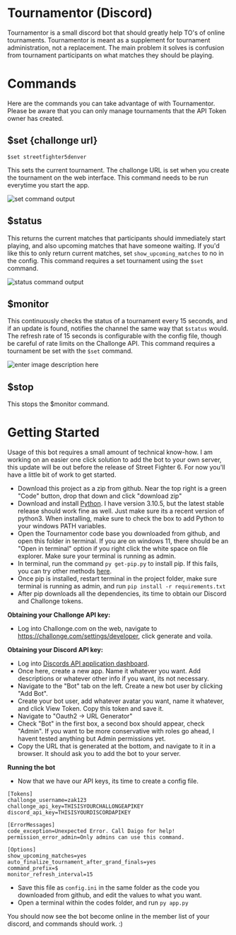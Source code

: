 # Tournamentor (Discord)

Tournamentor is a small discord bot that should greatly help TO's of online tournaments. Tournamentor is meant as a supplement for tournament administration, not a replacement. The main problem it solves is confusion from tournament participants on what matches they should be playing.


# Commands
Here are the commands you can take advantage of with Tournamentor. Please be aware that you can only manage tournaments that the API Token owner has created.

## $set {challonge url}

    $set streetfighter5denver

This sets the current tournament. The challonge URL is set when you create the tournament on the web interface. This command needs to be run everytime you start the app.

![set command output](http://zak123.com/img/set-output.png)
## $status

This returns the current matches that participants should immediately start playing, and also upcoming matches that have someone waiting. If you'd like this to only return current matches, set `show_upcoming_matches` to no in the config. This command requires a set tournament using the `$set` command.

![status command output](http://zak123.com/img/status-output.png)
## $monitor

This continuously checks the status of a tournament every 15 seconds, and if an update is found, notifies the channel the same way that `$status` would. The refresh rate of 15 seconds is configurable with the config file, though be careful of rate limits on the Challonge API. This command requires a tournament be set with the `$set` command.

![enter image description here](http://zak123.com/img/monitor-output.png)
## $stop

This stops the $monitor command.

# Getting Started

Usage of this bot requires a small amount of technical know-how. I am working on an easier one click solution to add the bot to your own server, this update will be out before the release of Street Fighter 6. For now you'll have a little bit of work to get started.

 - Download this project as a zip from github. Near the top right is a green "Code" button, drop that down and click "download zip"
 - Download and install [Python](https://www.python.org/downloads/windows/). I have version 3.10.5, but the latest stable release should work fine as well. Just make sure its a recent version of python3. When installing, make sure to check the box to add Python to your windows PATH variables.
 - Open the Tournamentor code base you downloaded from github, and open this folder in terminal. If you are on windows 11, there should be an "Open in terminal" option if you right click the white space on file explorer. Make sure your terminal is running as admin.
 - In terminal, run the command `py get-pip.py` to install pip. If this fails, you can try other methods [here](https://pip.pypa.io/en/stable/installation/).
 - Once pip is installed, restart terminal in the project folder, make sure terminal is running as admin, and run ``pip install -r requirements.txt``
 - After pip downloads all the dependencies, its time to obtain our Discord and Challonge tokens.

**Obtaining your Challonge API key:**
- Log into Challonge.com on the web, navigate to https://challonge.com/settings/developer, click generate and voila.

**Obtaining your Discord API key:**
- Log into [Discords API application dashboard](https://discord.com/developers/applications).
- Once here, create a new app. Name it whatever you want. Add descriptions or whatever other info if you want, its not necessary.
- Navigate to the "Bot" tab on the left. Create a new bot user by clicking "Add Bot".
- Create your bot user, add whatever avatar you want, name it whatever, and click View Token. Copy this token and save it.
- Navigate to "Oauth2 -> URL Generator"
- Check "Bot" in the first box, a second box should appear, check "Admin". If you want to be more conservative with roles go ahead, I havent tested anything but Admin permissions yet.
- Copy the URL that is generated at the bottom, and navigate to it in a browser. It should ask you to add the bot to your server.

**Running the bot**
- Now that we have our API keys, its time to create a config file.
```
[Tokens]
challonge_username=zak123
challonge_api_key=THISISYOURCHALLONGEAPIKEY
discord_api_key=THISISYOURDISCORDAPIKEY

[ErrorMessages]
code_exception=Unexpected Error. Call Daigo for help!
permission_error_admin=Only admins can use this command.

[Options]
show_upcoming_matches=yes
auto_finalize_tournament_after_grand_finals=yes
command_prefix=$
monitor_refresh_interval=15
```
- Save this file as `config.ini` in the same folder as the code you downloaded from github, and edit the values to what you want.
- Open a terminal within the codes folder, and run `py app.py`

You should now see the bot become online in the member list of your discord, and commands should work. :)
